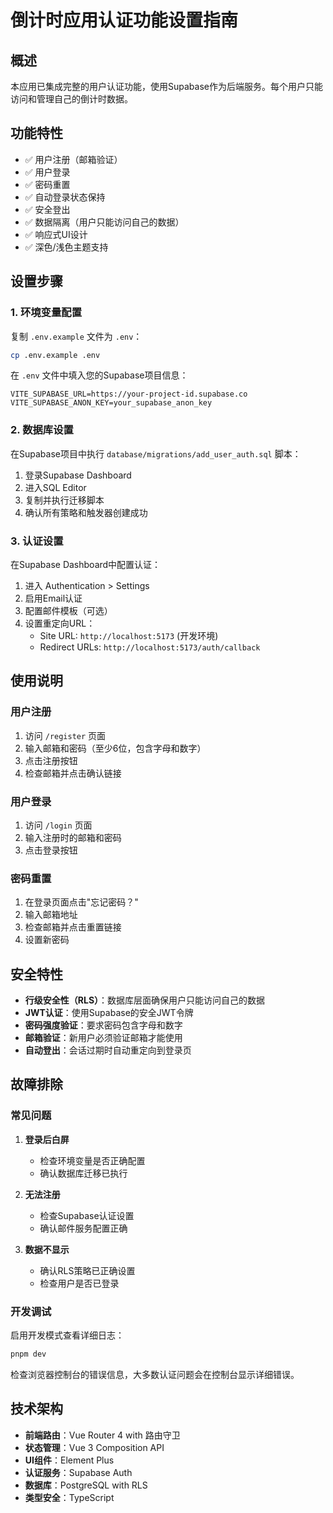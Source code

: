 # 倒计时应用认证功能设置指南

## 概述

本应用已集成完整的用户认证功能，使用Supabase作为后端服务。每个用户只能访问和管理自己的倒计时数据。

## 功能特性

- ✅ 用户注册（邮箱验证）
- ✅ 用户登录
- ✅ 密码重置
- ✅ 自动登录状态保持
- ✅ 安全登出
- ✅ 数据隔离（用户只能访问自己的数据）
- ✅ 响应式UI设计
- ✅ 深色/浅色主题支持

## 设置步骤

### 1. 环境变量配置

复制 `.env.example` 文件为 `.env`：
```bash
cp .env.example .env
```

在 `.env` 文件中填入您的Supabase项目信息：
```env
VITE_SUPABASE_URL=https://your-project-id.supabase.co
VITE_SUPABASE_ANON_KEY=your_supabase_anon_key
```

### 2. 数据库设置

在Supabase项目中执行 `database/migrations/add_user_auth.sql` 脚本：

1. 登录Supabase Dashboard
2. 进入SQL Editor
3. 复制并执行迁移脚本
4. 确认所有策略和触发器创建成功

### 3. 认证设置

在Supabase Dashboard中配置认证：

1. 进入 Authentication > Settings
2. 启用Email认证
3. 配置邮件模板（可选）
4. 设置重定向URL：
   - Site URL: `http://localhost:5173` (开发环境)
   - Redirect URLs: `http://localhost:5173/auth/callback`

## 使用说明

### 用户注册
1. 访问 `/register` 页面
2. 输入邮箱和密码（至少6位，包含字母和数字）
3. 点击注册按钮
4. 检查邮箱并点击确认链接

### 用户登录
1. 访问 `/login` 页面
2. 输入注册时的邮箱和密码
3. 点击登录按钮

### 密码重置
1. 在登录页面点击"忘记密码？"
2. 输入邮箱地址
3. 检查邮箱并点击重置链接
4. 设置新密码

## 安全特性

- **行级安全性（RLS）**：数据库层面确保用户只能访问自己的数据
- **JWT认证**：使用Supabase的安全JWT令牌
- **密码强度验证**：要求密码包含字母和数字
- **邮箱验证**：新用户必须验证邮箱才能使用
- **自动登出**：会话过期时自动重定向到登录页

## 故障排除

### 常见问题

1. **登录后白屏**
   - 检查环境变量是否正确配置
   - 确认数据库迁移已执行

2. **无法注册**
   - 检查Supabase认证设置
   - 确认邮件服务配置正确

3. **数据不显示**
   - 确认RLS策略已正确设置
   - 检查用户是否已登录

### 开发调试

启用开发模式查看详细日志：
```bash
pnpm dev
```

检查浏览器控制台的错误信息，大多数认证问题会在控制台显示详细错误。

## 技术架构

- **前端路由**：Vue Router 4 with 路由守卫
- **状态管理**：Vue 3 Composition API
- **UI组件**：Element Plus
- **认证服务**：Supabase Auth
- **数据库**：PostgreSQL with RLS
- **类型安全**：TypeScript
